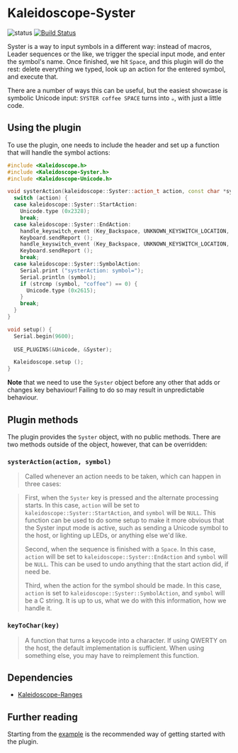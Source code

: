 # Kaleidoscope-Syster

![status][st:experimental] [![Build Status][travis:image]][travis:status]

 [travis:image]: https://travis-ci.org/keyboardio/Kaleidoscope-Syster.svg?branch=master
 [travis:status]: https://travis-ci.org/keyboardio/Kaleidoscope-Syster

 [st:stable]: https://img.shields.io/badge/stable-✔-black.svg?style=flat&colorA=44cc11&colorB=494e52
 [st:broken]: https://img.shields.io/badge/broken-X-black.svg?style=flat&colorA=e05d44&colorB=494e52
 [st:experimental]: https://img.shields.io/badge/experimental----black.svg?style=flat&colorA=dfb317&colorB=494e52

Syster is a way to input symbols in a different way: instead of macros, Leader
sequences or the like, we trigger the special input mode, and enter the symbol's
name. Once finished, we hit `Space`, and this plugin will do the rest: delete
everything we typed, look up an action for the entered symbol, and execute that.

There are a number of ways this can be useful, but the easiest showcase is
symbolic Unicode input: `SYSTER coffee SPACE` turns into `☕`, with just a
little code.

## Using the plugin

To use the plugin, one needs to include the header and set up a function that
will handle the symbol actions:

```c++
#include <Kaleidoscope.h>
#include <Kaleidoscope-Syster.h>
#include <Kaleidoscope-Unicode.h>

void systerAction(kaleidoscope::Syster::action_t action, const char *symbol) {
  switch (action) {
  case kaleidoscope::Syster::StartAction:
    Unicode.type (0x2328);
    break;
  case kaleidoscope::Syster::EndAction:
    handle_keyswitch_event (Key_Backspace, UNKNOWN_KEYSWITCH_LOCATION, IS_PRESSED | INJECTED);
    Keyboard.sendReport ();
    handle_keyswitch_event (Key_Backspace, UNKNOWN_KEYSWITCH_LOCATION, WAS_PRESSED | INJECTED);
    Keyboard.sendReport ();
    break;
  case kaleidoscope::Syster::SymbolAction:
    Serial.print ("systerAction: symbol=");
    Serial.println (symbol);
    if (strcmp (symbol, "coffee") == 0) {
      Unicode.type (0x2615);
    }
    break;
  }
}

void setup() {
  Serial.begin(9600);
  
  USE_PLUGINS(&Unicode, &Syster);

  Kaleidoscope.setup ();
}
```

**Note** that we need to use the `Syster` object before any other that adds or
changes key behaviour! Failing to do so may result in unpredictable behaviour.

## Plugin methods

The plugin provides the `Syster` object, with no public methods. There are two
methods outside of the object, however, that can be overridden:

### `systerAction(action, symbol)`

> Called whenever an action needs to be taken, which can happen in three cases:

> First, when the `Syster` key is pressed and the alternate processing starts.
> In this case, `action` will be set to `kaleidoscope::Syster::StartAction`, and
> `symbol` will be `NULL`. This function can be used to do some setup to make it
> more obvious that the Syster input mode is active, such as sending a Unicode
> symbol to the host, or lighting up LEDs, or anything else we'd like.
>
> Second, when the sequence is finished with a `Space`. In this case, `action`
> will be set to `kaleidoscope::Syster::EndAction` and `symbol` will be `NULL`.
> This can be used to undo anything that the start action did, if need be.
>
> Third, when the action for the symbol should be made. In this case, `action`
> is set to `kaleidoscope::Syster::SymbolAction`, and `symbol` will be a C
> string. It is up to us, what we do with this information, how we handle it.

### `keyToChar(key)`

> A function that turns a keycode into a character. If using QWERTY on the host,
> the default implementation is sufficient. When using something else, you may
> have to reimplement this function.

## Dependencies

* [Kaleidoscope-Ranges](https://github.com/keyboardio/Kaleidoscope-Ranges)

## Further reading

Starting from the [example][plugin:example] is the recommended way of getting
started with the plugin.

 [plugin:example]: https://github.com/keyboardio/Kaleidoscope-Syster/blob/master/examples/Syster/Syster.ino
